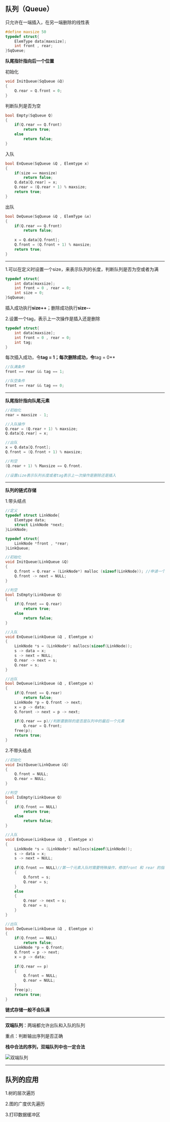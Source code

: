 ## 队列（Queue）

只允许在一端插入，在另一端删除的线性表

```c++
#define maxsize 50
typedef struct{
	ElemType data[maxsize];
    int front , rear;
}SqQueue;
```

**队尾指针指向后一个位置**

初始化

```c++
void InitQueue(SqQueue &Q)
{
	Q.rear = Q.front = 0;
}
```



判断队列是否为空

```c++
bool Empty(SqQueue Q)
{
	if(Q.rear == Q.front)
		return true;
	else
		return false;
}
```



入队

```c++
bool EnQueue(SqQueue &Q , Elemtype x)
{
	if(size == maxsize)
        return false;
    Q.data[Q.rear] = x;
    Q.rear = (Q.rear + 1) % maxsize;
    return true;
}
```



出队

```c++
bool DeQueue(SqQueue &Q , ElemType &x)
{
	if(Q.rear == Q.front)
		return false;
	
	x = Q.data[Q.front];
	Q.front = (Q.front + 1) % maxsize;
	return true;
}
```



---



1.可以在定义时设置一个size，来表示队列的长度，判断队列是否为空或者为满

```c++
typedef struct{
	int data[maxsize];
    int front = 0 , rear = 0;
    int size = 0;
}SqQueue;
```

插入成功执行**size++**；删除成功执行**size--**



2.设置一个tag，表示上一次操作是插入还是删除

```c++
typedef struct{
	int data[maxsize];
    int front = 0 , rear = 0;
    int tag;
}
```

每次插入成功，令**tag = 1；每次删除成功，令**tag = 0**

```c++
//队满条件
front == rear && tag == 1;

//队空条件
front == rear && tag == 0;
```



---



**队尾指针指向队尾元素**

```c++
//初始化
rear = maxsize - 1;
```



```c++
//入队操作
Q.rear = (Q.rear + 1) % maxsize;
Q.data[Q.rear] = x;
```



```c++
//出队
x = Q.data[Q.front];
Q.front = (Q.front + 1) % maxsize;
```



```c++
//判空
(Q.rear + 1) % Maxsize == Q.front.
    
//设置size表示队列长度或者tag表示上一次操作是删除还是插入
```



---



**队列的链式存储**

1.带头结点

```c++
//定义
typedef struct LinkNode{
	Elemtype data;
	struct LinkNode *next;
}LinkNode;

typedef struct{
	LinkNode *front , *rear;
}LinkQueue;

//初始化
void InitQueue(LinkQueue &Q)
{
    Q.front = Q.rear = (LinkNode*) malloc (sizeof(LinkNode)); //申请一个头节点
    Q.front -> next = NULL;
}

//判空
bool IsEmpty(LinkQueue Q)
{
    if(Q.front == Q.rear)
        return true;
   	else
        return false;
}

//入队
void EnQueue(LinkQueue &Q , Elemtype x)
{
    LinkNode *s = (LinkNode*) mallocs(sizeof(LinkNode));
    s -> data = x;
    s -> next = NULL;
    Q.rear -> next = s;
    Q.rear = s;
}

//出队
bool DeQueue(LinkQueue &Q , Elemtype x)
{
    if(Q.front == Q.rear)
        return false;
   	LinkNode *p = Q.front -> next;
    x = p -> data;
    Q.foront -> next = p -> next;
    
    if(Q.rear == p)//判断要删除的是否是队列中的最后一个元素
        Q.rear = Q.front;
    free(p);
    return true;
}
```



2.不带头结点

```c++
//初始化
void InitQueue(LinkQueue &Q)
{
    Q.front = NULL;
    Q.rear = NULL;
}

//判空
bool IsEmpty(LinkQueue Q)
{
    if(Q.front == NULL)
        return true;
   	else
        return false;
}

//入队
void EnQueue(LinkQueue &Q , Elemtype x)
{
	LinkNode *s = (LinkNode*) mallocs(sizeof(LinkNode));
	s -> data = x;
    s -> next = NULL;
    
    if(Q.front == NULL)//第一个元素入队时需要特殊操作，修改front 和 rear 的指针
    {
        Q.fornt = s;
        Q.rear = s;
	}
    else
    {
        Q.rear -> next = s;
        Q.rear = s;
	}
}

//出队
bool DeQueue(LinkQueue &Q , Elemtype x)
{
    if(Q.front == NULL)
        return false;
    LinkNode *p = Q.front;
    Q.front = p -> next;
    x = p -> data;
    
    if(Q.rear == p)
    {
        Q.front = NULL;
        Q.rear = NULL;
	}
    free(p);
    return true;
}
```

**链式存储一般不会队满**



---



**双端队列**：两端都允许出队和入队的队列

重点：判断输出序列是否正确

**栈中合法的序列，双端队列中也一定合法**

![双端队列](D:\笔记\数据结构\思维导图\双端队列.png)



---



## 队列的应用

1.树的层次遍历

2.图的广度优先遍历

3.打印数据缓冲区
